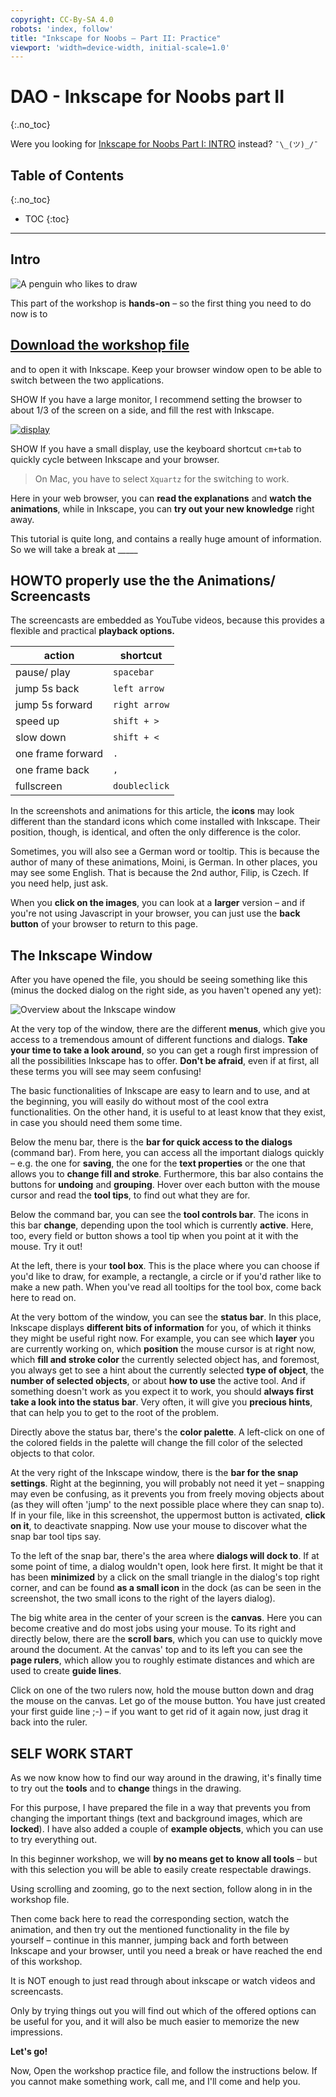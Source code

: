 ```yaml
---
copyright: CC-By-SA 4.0
robots: 'index, follow'
title: "Inkscape for Noobs – Part II: Practice"
viewport: 'width=device-width, initial-scale=1.0'
---
```


# DAO - Inkscape for Noobs part II
  {:.no_toc}
  
Were you looking for [Inkscape for Noobs Part I: INTRO](noobs1.md) instead? `¯\_(ツ)_/¯`

## Table of Contents
  {:.no_toc}

  * TOC
  {:toc}

  ---

## Intro

  ![A penguin who likes to draw](/assets/media/painter-a.jpg)

  This part of the workshop is **hands-on** – so the first thing you need to do now is to 
  
## **[Download the workshop file](#)**
  
   and to open it with Inkscape. Keep your browser window open to be able to switch between the two applications.
   
   SHOW
   If you have a large monitor, I recommend setting the browser to about 1/3 of the screen on a side, and fill the rest with Inkscape.
   
   [![display][display]][display]
   
   [display]: https://i.imgur.com/UMkGBn3.jpg  
   
  SHOW
  If you have a small display, use the keyboard shortcut `cm+tab` to quickly cycle between Inkscape and your browser.
  
  > On Mac, you have to select `Xquartz` for the switching to work.  

  Here in your web browser, you can **read the explanations** and **watch the animations**, while in Inkscape, you can **try out your new knowledge** right away.

  This tutorial is quite long, and contains a really huge amount of information. So we will take a break at _____

## HOWTO properly use the the Animations/ Screencasts

  The screencasts are embedded as YouTube videos, because this provides a flexible and practical **playback options.**

  action            | shortcut
  ------------------|--------------
  pause/ play       | `spacebar`
  jump 5s back      | `left arrow`
  jump 5s forward   | `right arrow`
  speed up          | `shift + >`
  slow down         | `shift + <`
  one frame forward | `.`
  one frame back    | `,`
  fullscreen        | `doubleclick`

  In the screenshots and animations for this article, the **icons** may look different than the standard icons which come installed with Inkscape. Their position, though, is identical, and often the only difference is the color.

  Sometimes, you will also see a German word or tooltip. This is because the author of many of these animations, Moini, is German. In other places, you may see some English. That is because the 2nd author, Filip, is Czech. If you need help, just ask. 

  When you **click on the images**, you can look at a **larger** version – and if you're not using Javascript in your browser, you can just use the **back button** of your browser to return to this page.

## The Inkscape Window

  After you have opened the file, you should be seeing something like this (minus the docked dialog on the right side, as you haven't opened any yet):

  ![Overview about the Inkscape window](/assets/media/inkscape.jpg)

  At the very top of the window, there are the different **menus**, which give you access to a tremendous amount of different functions and dialogs. **Take your time to take a look around**, so you can get a rough first impression of all the possibilities Inkscape has to offer. **Don't be afraid**, even if at first, all these terms you will see may seem confusing!

  The basic functionalities of Inkscape are easy to learn and to use, and at the beginning, you will easily do without most of the cool extra functionalities. On the other hand, it is useful to at least know that they exist, in case you should need them some time.

  Below the menu bar, there is the **bar for quick access to the dialogs** (command bar). From here, you can access all the important dialogs quickly – e.g. the one for **saving**, the one for the **text properties** or the one that allows you to **change fill and stroke**. Furthermore, this bar also contains the buttons for **undoing** and **grouping**. Hover over each button with the mouse cursor and read the **tool tips**, to find out what they are for.

  Below the command bar, you can see the **tool controls bar**. The icons in this bar **change**, depending upon the tool which is currently **active**. Here, too, every field or button shows a tool tip when you point at it with the mouse. Try it out!

  At the left, there is your **tool box**. This is the place where you can choose if you'd like to draw, for example, a rectangle, a circle or if you'd rather like to make a new path. When you've read all tooltips for the tool box, come back here to read on.

  At the very bottom of the window, you can see the **status bar**. In this place, Inkscape displays **different bits of information** for you, of which it thinks they might be useful right now. For example, you can see which **layer** you are currently working on, which **position** the mouse cursor is at right now, which **fill and stroke color** the currently selected object has, and foremost, you always get to see a hint about the currently selected **type of object**, the **number of selected objects**, or about **how to use** the active tool. And if something doesn't work as you expect it to work, you should **always first take a look into the status bar**. Very often, it will give you **precious hints**, that can help you to get to the root of the problem.

  Directly above the status bar, there's the **color palette**. A left-click on one of the colored fields in the palette will change the fill color of the selected objects to that color.

  At the very right of the Inkscape window, there is the **bar for the snap settings**. Right at the beginning, you will probably not need it yet – snapping may even be confusing, as it prevents you from freely moving objects about (as they will often 'jump' to the next possible place where they can snap to). If in your file, like in this screenshot, the uppermost button is activated, **click on it**, to deactivate snapping. Now use your mouse to discover what the snap bar tool tips say.

  To the left of the snap bar, there's the area where **dialogs will dock to**. If at some point of time, a dialog wouldn't open, look here first. It might be that it has been **minimized** by a click on the small triangle in the dialog's top right corner, and can be found **as a small icon** in the dock (as can be seen in the screenshot, the two small icons to the right of the layers dialog).

  The big white area in the center of your screen is the **canvas**. Here you can become creative and do most jobs using your mouse. To its right and directly below, there are the **scroll bars**, which you can use to quickly move around the document. At the canvas' top and to its left you can see the **page rulers**, which allow you to roughly estimate distances and which are used to create **guide lines**.

  Click on one of the two rulers now, hold the mouse button down and drag the mouse on the canvas. Let go of the mouse button. You have just created your first guide line ;-) – if you want to get rid of it again now, just drag it back into the ruler.

## SELF WORK START

  As we now know how to find our way around in the drawing, it's finally time to try out the **tools** and to **change** things in the drawing.

  For this purpose, I have prepared the file in a way that prevents you from changing the important things (text and background images, which are **locked**). I have also added a couple of **example objects**, which you can use to try everything out.

  In this beginner workshop, we will **by no means get to know all tools** – but with this selection you will be able to easily create respectable drawings.

  Using scrolling and zooming, go to the next section, follow along in in the workshop file.
  
  Then come back here to read the corresponding section, watch the animation, and then try out the mentioned functionality in the file by yourself – continue in this manner, jumping back and forth between Inkscape and your browser, until you need a break or have reached the end of this workshop.

  It is NOT enough to just read through about inkscape or watch videos and screencasts.
  
  Only by trying things out you will find out which of the offered options can be useful for you, and it will also be much easier to memorize the new impressions.

  **Let's go!**

Now, Open the workshop practice file, and follow the instructions below. If you cannot make something work, call me, and I'll come and help you.